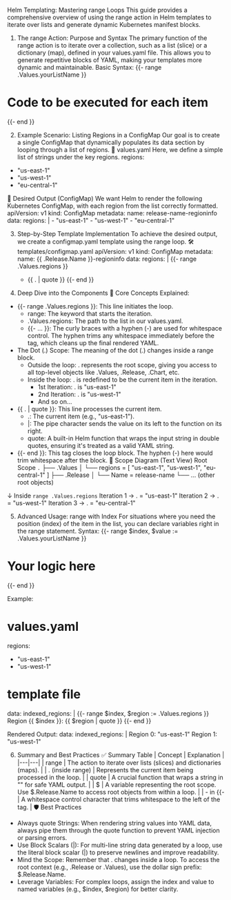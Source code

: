 
Helm Templating: Mastering range Loops
This guide provides a comprehensive overview of using the range action in Helm templates to iterate over lists and generate dynamic Kubernetes manifest blocks.
1. The range Action: Purpose and Syntax
The primary function of the range action is to iterate over a collection, such as a list (slice) or a dictionary (map), defined in your values.yaml file. This allows you to generate repetitive blocks of YAML, making your templates more dynamic and maintainable.
Basic Syntax:
{{- range .Values.yourListName }}
  # Code to be executed for each item
{{- end }}

2. Example Scenario: Listing Regions in a ConfigMap
Our goal is to create a single ConfigMap that dynamically populates its data section by looping through a list of regions.
📂 values.yaml
Here, we define a simple list of strings under the key regions.
regions:
  - "us-east-1"
  - "us-west-1"
  - "eu-central-1"

🎯 Desired Output (ConfigMap)
We want Helm to render the following Kubernetes ConfigMap, with each region from the list correctly formatted.
apiVersion: v1
kind: ConfigMap
metadata:
  name: release-name-regioninfo
data:
  regions: |
    - "us-east-1"
    - "us-west-1"
    - "eu-central-1"

3. Step-by-Step Template Implementation
To achieve the desired output, we create a configmap.yaml template using the range loop.
🛠️ templates/configmap.yaml
apiVersion: v1
kind: ConfigMap
metadata:
  name: {{ .Release.Name }}-regioninfo
data:
  regions: |
  {{- range .Values.regions }}
    - {{ . | quote }}
  {{- end }}

4. Deep Dive into the Components
🧠 Core Concepts Explained:
 * {{- range .Values.regions }}: This line initiates the loop.
   * range: The keyword that starts the iteration.
   * .Values.regions: The path to the list in our values.yaml.
   * {{- ... }}: The curly braces with a hyphen (-) are used for whitespace control. The hyphen trims any whitespace immediately before the tag, which cleans up the final rendered YAML.
 * The Dot (.) Scope: The meaning of the dot (.) changes inside a range block.
   * Outside the loop: . represents the root scope, giving you access to all top-level objects like .Values, .Release, .Chart, etc.
   * Inside the loop: . is redefined to be the current item in the iteration.
     * 1st Iteration: . is "us-east-1"
     * 2nd Iteration: . is "us-west-1"
     * And so on...
 * {{ . | quote }}: This line processes the current item.
   * .: The current item (e.g., "us-east-1").
   * |: The pipe character sends the value on its left to the function on its right.
   * quote: A built-in Helm function that wraps the input string in double quotes, ensuring it's treated as a valid YAML string.
 * {{- end }}: This tag closes the loop block. The hyphen (-) here would trim whitespace after the block.
🧭 Scope Diagram (Text View)
Root Scope `.`
├── .Values
│   └── regions = [ "us-east-1", "us-west-1", "eu-central-1" ]
├── .Release
│   └── Name = release-name
└── ... (other root objects)

↓ Inside `range .Values.regions`
  Iteration 1 → . = "us-east-1"
  Iteration 2 → . = "us-west-1"
  Iteration 3 → . = "eu-central-1"

5. Advanced Usage: range with Index
For situations where you need the position (index) of the item in the list, you can declare variables right in the range statement.
Syntax:
{{- range $index, $value := .Values.yourListName }}
  # Your logic here
{{- end }}

Example:
# values.yaml
regions:
  - "us-east-1"
  - "us-west-1"

# template file
data:
  indexed_regions: |
  {{- range $index, $region := .Values.regions }}
    Region {{ $index }}: {{ $region | quote }}
  {{- end }}

Rendered Output:
data:
  indexed_regions: |
    Region 0: "us-east-1"
    Region 1: "us-west-1"

6. Summary and Best Practices
✅ Summary Table
| Concept | Explanation |
|---|---|
| range | The action to iterate over lists (slices) and dictionaries (maps). |
| . (inside range) | Represents the current item being processed in the loop. |
| quote | A crucial function that wraps a string in "" for safe YAML output. |
| $ | A variable representing the root scope. Use $.Release.Name to access root objects from within a loop. |
| - in {{- | A whitespace control character that trims whitespace to the left of the tag. |
🛡️ Best Practices
 * Always quote Strings: When rendering string values into YAML data, always pipe them through the quote function to prevent YAML injection or parsing errors.
 * Use Block Scalars (|): For multi-line string data generated by a loop, use the literal block scalar (|) to preserve newlines and improve readability.
 * Mind the Scope: Remember that . changes inside a loop. To access the root context (e.g., .Release or .Values), use the dollar sign prefix: $.Release.Name.
 * Leverage Variables: For complex loops, assign the index and value to named variables (e.g., $index, $region) for better clarity.
 
